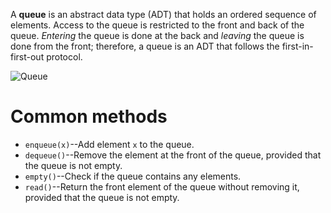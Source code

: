 A **queue** is an abstract data type (ADT) that holds an ordered sequence of elements. Access to the queue is restricted to the front and back of the queue. *Entering* the queue is done at the back and *leaving* the queue is done from the front; therefore, a queue is an ADT that follows the first-in-first-out protocol.

![Queue](https://upload.wikimedia.org/wikipedia/commons/5/52/Data_Queue.svg)

# Common methods

- `enqueue(x)`--Add element `x` to the queue.
- `dequeue()`--Remove the element at the front of the queue, provided that the queue is not empty.
- `empty()`--Check if the queue contains any elements.
- `read()`--Return the front element of the queue without removing it, provided that the queue is not empty.
